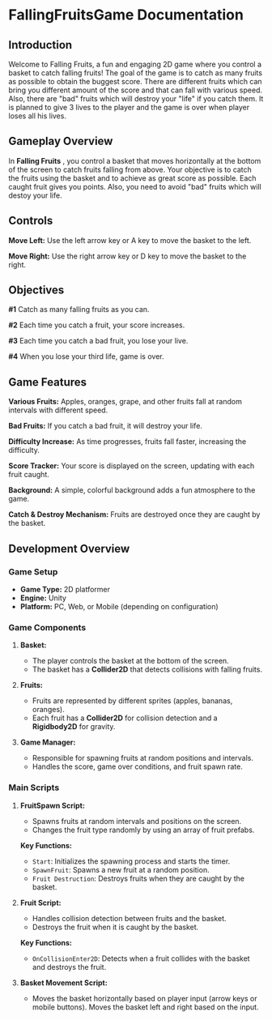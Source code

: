# FallingFruitsGame Documentation
## Introduction
Welcome to Falling Fruits, a fun and engaging 2D game where you control a basket to catch falling fruits! The goal of the game is to catch as many fruits as possible to obtain the buggest score. There are different fruits which can bring you different amount of the score and that can fall with various speed. Also, there are "bad" fruits which will destroy your "life" if you catch them. It is planned to give 3 lives to the player and the game is over when player loses all his lives.
## Gameplay Overview
In **Falling Fruits** , you control a basket that moves horizontally at the bottom of the screen to catch fruits falling from above. Your objective is to catch the fruits using the basket and to achieve as great score as possible. Each caught fruit gives you points. Also, you need to avoid "bad" fruits which will destoy your life. 
## Controls
**Move Left:** Use the left arrow key or A key to move the basket to the left.

**Move Right:** Use the right arrow key or D key to move the basket to the right.
## Objectives
**#1** Catch as many falling fruits as you can.

**#2** Each time you catch a fruit, your score increases.

**#3** Each time you catch a bad fruit, you lose your live.

**#4** When you lose your third life, game is over.
## Game Features
**Various Fruits:** Apples, oranges, grape, and other fruits fall at random intervals with different speed.

**Bad Fruits:** If you catch a bad fruit, it will destroy your life.

**Difficulty Increase:** As time progresses, fruits fall faster, increasing the difficulty.

**Score Tracker:** Your score is displayed on the screen, updating with each fruit caught.

**Background:** A simple, colorful background adds a fun atmosphere to the game.

**Catch & Destroy Mechanism:** Fruits are destroyed once they are caught by the basket.

## Development Overview
### Game Setup
- **Game Type:** 2D platformer
- **Engine:** Unity
- **Platform:** PC, Web, or Mobile (depending on configuration)

### Game Components
1. **Basket:**
   - The player controls the basket at the bottom of the screen.
   - The basket has a **Collider2D** that detects collisions with falling fruits.
   
2. **Fruits:**
   - Fruits are represented by different sprites (apples, bananas, oranges).
   - Each fruit has a **Collider2D** for collision detection and a **Rigidbody2D** for gravity.

3. **Game Manager:**
   - Responsible for spawning fruits at random positions and intervals.
   - Handles the score, game over conditions, and fruit spawn rate.

### Main Scripts
1. **FruitSpawn Script:**
   - Spawns fruits at random intervals and positions on the screen.
   - Changes the fruit type randomly by using an array of fruit prefabs.

   **Key Functions:**
   - `Start`: Initializes the spawning process and starts the timer.
   - `SpawnFruit`: Spawns a new fruit at a random position.
   - `Fruit Destruction`: Destroys fruits when they are caught by the basket.

2. **Fruit Script:**
   - Handles collision detection between fruits and the basket.
   - Destroys the fruit when it is caught by the basket.

   **Key Functions:**
   - `OnCollisionEnter2D`: Detects when a fruit collides with the basket and destroys the fruit.

3. **Basket Movement Script:**
   - Moves the basket horizontally based on player input (arrow keys or mobile buttons). Moves the basket left and right based on the input.
   
